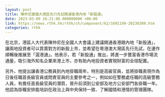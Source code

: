 ```yaml
---
layout: post
title: 陳仲尼建議大灣區先行先試開通香港內地「新股通」
date: 2023-03-09 16:21:08.000000000 +08:00
link: https://news.rthk.hk/rthk/ch/component/k2/1691199-20230309.htm
categories: rthk
---
```


在北京，港區人大代表陳仲尼在全國人大會議上建議開通香港跟內地「新股通」，讓兩地投資者可以買賣對方的新股上市，並希望在粵港澳大灣區先行先試，在運作順暢後推展至「滬港通」。他表示，若「新股通」推出，將進一步豐富香港市場流通量，吸引海外知名企業來港上市，亦有助內地投資者實現財富的全球配置。

另外，他提出讓香港公務員到內地掛職兩年，特別是高級官員，並將掛職表現作為日後任職首長級官員或問責官員的主要參考之一，例如如在警務處任職的高級警務人員，有擔任首長級官員的潛質，晉升前須到公安部及地方公安部門各掛職一年。他認為掛職安排能培訓在政治上與中央保持一致、了解國情和港情的管理團隊。
